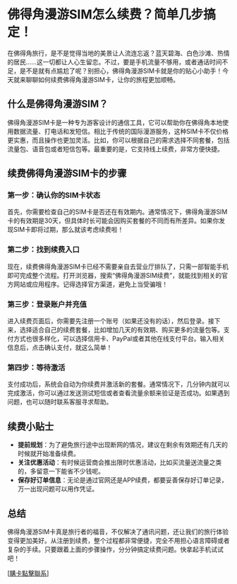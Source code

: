 # 佛得角漫游SIM怎么续费？简单几步搞定！

在佛得角旅行，是不是觉得当地的美景让人流连忘返？蓝天碧海、白色沙滩、热情的居民……这一切都让人心生留恋。不过，要是手机流量不够用，或者通话时间不足，是不是就有点尴尬了呢？别担心，佛得角漫游SIM卡就是你的贴心小助手！今天就来聊聊如何续费佛得角漫游SIM卡，让你的旅程更加顺畅。

## 什么是佛得角漫游SIM？

佛得角漫游SIM卡是一种专为游客设计的通信工具，它可以帮助你在佛得角本地使用数据流量、打电话和发短信。相比于传统的国际漫游服务，这种SIM卡不仅价格更实惠，而且操作也更加灵活。比如，你可以根据自己的需求选择不同套餐，包括流量包、语音包或者短信包等。最重要的是，它支持线上续费，非常方便快捷。

## 续费佛得角漫游SIM卡的步骤

### 第一步：确认你的SIM卡状态

首先，你需要检查自己的SIM卡是否还在有效期内。通常情况下，佛得角漫游SIM卡的有效期是30天，但具体时长可能会因购买套餐的不同而有所差异。如果你发现SIM卡即将过期，那么就该考虑续费啦！

### 第二步：找到续费入口

现在，续费佛得角漫游SIM卡已经不需要亲自去营业厅排队了，只需一部智能手机即可完成整个流程。打开浏览器，搜索“佛得角漫游SIM续费”，就能找到相关的官方网站或应用程序。记得选择官方渠道，避免上当受骗哦！

### 第三步：登录账户并充值

进入续费页面后，你需要先注册一个账号（如果还没有的话），然后登录。接下来，选择适合自己的续费套餐，比如增加几天的有效期、购买更多的流量包等。支付方式也很多样化，可以选择信用卡、PayPal或者其他在线支付平台。输入相关信息后，点击确认支付，就这么简单！

### 第四步：等待激活

支付成功后，系统会自动为你续费并激活新的套餐。通常情况下，几分钟内就可以完成激活，你可以通过发送测试短信或者查看流量余额来验证是否成功。如果遇到问题，也可以随时联系客服寻求帮助。

## 续费小贴士

- **提前规划**：为了避免旅行途中出现断网的情况，建议在剩余有效期还有几天的时候就开始准备续费。
- **关注优惠活动**：有时候运营商会推出限时优惠活动，比如买流量送流量之类的，多留意一下能省不少钱呢。
- **保存好订单信息**：无论是通过官网还是APP续费，都要妥善保存好订单记录，万一出现问题可以用作凭证。

## 总结

佛得角漫游SIM卡真是旅行者的福音，不仅解决了通讯问题，还让我们的旅行体验变得更加美好。从注册到续费，整个过程都非常便捷，完全不用担心语言障碍或者复杂的手续。只要跟着上面的步骤操作，分分钟搞定续费问题。快拿起手机试试吧！

[[購卡點擊聯系](https://t.me/s/esim1088)]